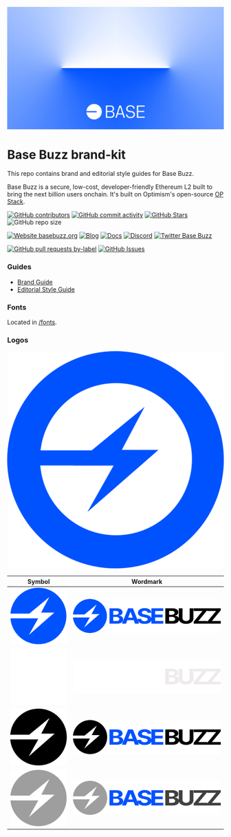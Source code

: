 ![Base Buzz](logo.webp)

# Base Buzz brand-kit

This repo contains brand and editorial style guides for Base Buzz.

Base Buzz is a secure, low-cost, developer-friendly Ethereum L2 built to bring the next billion users onchain. It's built on Optimism's open-source [OP Stack](https://stack.optimism.io/).

<!-- Badge row 1 - status -->

[![GitHub contributors](https://img.shields.io/github/contributors/base-buzz/brand-kit)](https://github.com/base-buzz/brand-kit/graphs/contributors)
[![GitHub commit activity](https://img.shields.io/github/commit-activity/w/base-buzz/brand-kit)](https://github.com/base-buzz/brand-kit/graphs/contributors)
[![GitHub Stars](https://img.shields.io/github/stars/base-buzz/brand-kit.svg)](https://github.com/base-buzz/brand-kit/stargazers)
![GitHub repo size](https://img.shields.io/github/repo-size/base-buzz/brand-kit)

<!-- Badge row 2 - links and profiles -->

[![Website basebuzz.org](https://img.shields.io/website-up-down-green-red/https/basebuzz.org.svg)](https://basebuzz.org)
[![Blog](https://img.shields.io/badge/blog-up-green)](https://basebuzz.mirror.xyz/)
[![Docs](https://img.shields.io/badge/docs-up-green)](https://docs.basebuzz.org/)
[![Discord](https://img.shields.io/discord/1067165013397213286?label=discord)](https://basebuzz.org/discord)
[![Twitter Base Buzz](https://img.shields.io/twitter/follow/BaseBuzz?style=social)](https://twitter.com/BaseBuzz)

<!-- Badge row 3 - detailed status -->

[![GitHub pull requests by-label](https://img.shields.io/github/issues-pr-raw/base-buzz/brand-kit)](https://github.com/base-buzz/brand-kit/pulls)
[![GitHub Issues](https://img.shields.io/github/issues-raw/base-buzz/brand-kit.svg)](https://github.com/base-buzz/brand-kit/issues)

### Guides

- [Brand Guide](guides/brand-guide.pdf)
- [Editorial Style Guide](guides/editorial-style-guide.md)

### Fonts

Located in [/fonts](fonts/).

### Logos

![InProduct](logo/in-product/BaseBuzz_Network_Logo_Blue.svg)

| Symbol                                                     | Wordmark                                                    |
| ---------------------------------------------------------- | ----------------------------------------------------------- |
| ![SymbolBlue](logo/symbol/BaseBuzz_Symbol_Logo_Blue.svg)   | ![WordmarkBlue](logo/wordmark/BaseBuzz_Wordmark_Blue.svg)   |
| ![SymbolWhite](logo/symbol/BaseBuzz_Symbol_Logo_White.svg) | ![WordmarkWhite](logo/wordmark/BaseBuzz_Wordmark_White.svg) |
| ![SymbolBlack](logo/symbol/BaseBuzz_Symbol_Logo_Black.svg) | ![WordmarkBlack](logo/wordmark/BaseBuzz_Wordmark_Black.svg) |
| ![SymbolGrey](logo/symbol/BaseBuzz_Symbol_Logo_Grey.svg)   | ![WordmarkGrey](logo/wordmark/BaseBuzz_Wordmark_Grey.svg)   |
